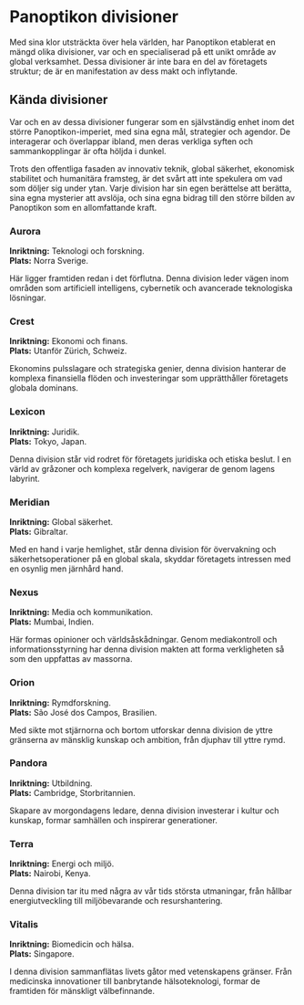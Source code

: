 # Panoptikon divisioner

Med sina klor utsträckta över hela världen, har Panoptikon etablerat en mängd olika divisioner, var och en specialiserad på ett unikt område av global verksamhet. Dessa divisioner är inte bara en del av företagets struktur; de är en manifestation av dess makt och inflytande.

## Kända divisioner

Var och en av dessa divisioner fungerar som en självständig enhet inom det större Panoptikon-imperiet, med sina egna mål, strategier och agendor. De interagerar och överlappar ibland, men deras verkliga syften och sammankopplingar är ofta höljda i dunkel.

Trots den offentliga fasaden av innovativ teknik, global säkerhet, ekonomisk stabilitet och humanitära framsteg, är det svårt att inte spekulera om vad som döljer sig under ytan. Varje division har sin egen berättelse att berätta, sina egna mysterier att avslöja, och sina egna bidrag till den större bilden av Panoptikon som en allomfattande kraft.

### Aurora

**Inriktning:** Teknologi och forskning.  
**Plats:** Norra Sverige.  

Här ligger framtiden redan i det förflutna. Denna division leder vägen inom områden som artificiell intelligens, cybernetik och avancerade teknologiska lösningar.

### Crest

**Inriktning:** Ekonomi och finans.  
**Plats:** Utanför Zürich, Schweiz.  

Ekonomins pulsslagare och strategiska genier, denna division hanterar de komplexa finansiella flöden och investeringar som upprätthåller företagets globala dominans.

### Lexicon

**Inriktning:** Juridik.  
**Plats:** Tokyo, Japan.  

Denna division står vid rodret för företagets juridiska och etiska beslut. I en värld av gråzoner och komplexa regelverk, navigerar de genom lagens labyrint.

### Meridian

**Inriktning:** Global säkerhet.  
**Plats:** Gibraltar.  

Med en hand i varje hemlighet, står denna division för övervakning och säkerhetsoperationer på en global skala, skyddar företagets intressen med en osynlig men järnhård hand.

### Nexus

**Inriktning:** Media och kommunikation.  
**Plats:** Mumbai, Indien.  

Här formas opinioner och världsåskådningar. Genom mediakontroll och informationsstyrning har denna division makten att forma verkligheten så som den uppfattas av massorna.

### Orion

**Inriktning:** Rymdforskning.  
**Plats:** São José dos Campos, Brasilien.  

Med sikte mot stjärnorna och bortom utforskar denna division de yttre gränserna av mänsklig kunskap och ambition, från djuphav till yttre rymd.

### Pandora

**Inriktning:** Utbildning.  
**Plats:** Cambridge, Storbritannien.  

Skapare av morgondagens ledare, denna division investerar i kultur och kunskap, formar samhällen och inspirerar generationer.

### Terra

**Inriktning:** Energi och miljö.  
**Plats:** Nairobi, Kenya.  

Denna division tar itu med några av vår tids största utmaningar, från hållbar energiutveckling till miljöbevarande och resurshantering.

### Vitalis

**Inriktning:** Biomedicin och hälsa.  
**Plats:** Singapore.  

I denna division sammanflätas livets gåtor med vetenskapens gränser. Från medicinska innovationer till banbrytande hälsoteknologi, formar de framtiden för mänskligt välbefinnande.

